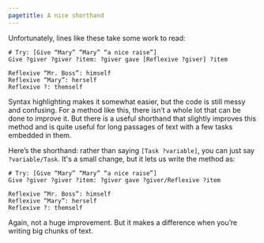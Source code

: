 ```yaml
---
pagetitle: A nice shorthand
---
```

Unfortunately, lines like these take some work to read:
```Step
# Try: [Give “Mary” “Mary” “a nice raise”]
Give ?giver ?giver ?item: ?giver gave [Reflexive ?giver] ?item

Reflexive “Mr. Boss”: himself
Reflexive “Mary”: herself
Reflexive ?: themself
```
Syntax highlighting makes it somewhat easier, but the code is still messy and confusing.  For a method like this, there isn’t a whole lot that can be done to improve it.  But there is a useful shorthand that slightly improves this method and is quite useful for long passages of text with a few tasks embedded in them.

Here’s the shorthand: rather than saying `[Task ?variable]`, you can just say `?variable/Task`.  It's a small change, but it lets us write the method as:
```Step
# Try: [Give “Mary” “Mary” “a nice raise”]
Give ?giver ?giver ?item: ?giver gave ?giver/Reflexive ?item

Reflexive “Mr. Boss”: himself
Reflexive “Mary”: herself
Reflexive ?: themself
```
Again, not a huge improvement.  But it makes a difference when you’re writing big chunks of text.
